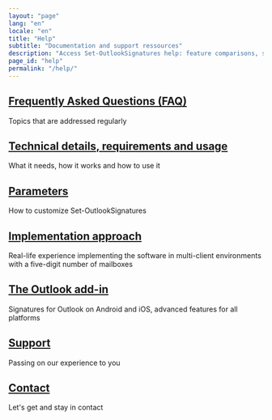 ```yaml
---
layout: "page"
lang: "en"
locale: "en"
title: "Help"
subtitle: "Documentation and support ressources"
description: "Access Set-OutlookSignatures help: feature comparisons, setup guides, FAQs, technical details, and expert support resources."
page_id: "help"
permalink: "/help/"
---
```

<h2><a href="/faq/">Frequently Asked Questions (FAQ)</a></h2>
<p>Topics that are addressed regularly</p>

<h2><a href="/details/">Technical details, requirements and usage</a></h2>
<p>What it needs, how it works and how to use it</p>

<h2><a href="/parameters/">Parameters</a></h2>
<p>How to customize Set-OutlookSignatures</p>

<h2><a href="/implementationapproach/">Implementation approach</a></h2>
<p>Real-life experience implementing the software in multi-client environments with a five-digit number of mailboxes</p>

<h2><a href="/outlookaddin/">The Outlook add-in</a></h2>
<p>Signatures for Outlook on Android and iOS, advanced features for all platforms</p>

<h2><a href="/support/">Support</a></h2>
<p>Passing on our experience to you</p>

<h2><a href="/contact/">Contact</a></h2>
<p>Let's get and stay in contact</p>
